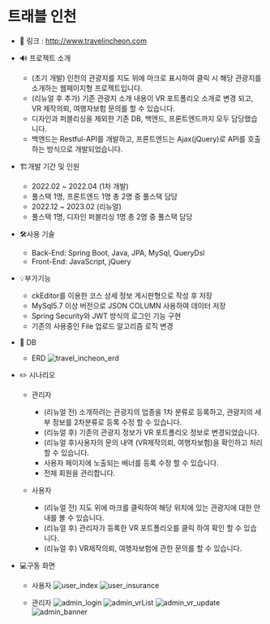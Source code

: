 # 트래블 인천

* 🔗 링크 : http://www.travelincheon.com

* 🔊 프로젝트 소개
  * (초기 개발) 인천의 관광지를 지도 위에 마크로 표시하여 클릭 시 해당 관광지를 소개하는 웹페이지형 프로젝트입니다.
  * (리뉴얼 후 추가) 기존 관광지 소개 내용이 VR 포트폴리오 소개로 변경 되고, VR 제작의뢰, 여행자보험 문의를 할 수 있습니다.
  * 디자인과 퍼블리싱을 제외한 기존 DB, 백엔드, 프론트엔드까지 모두 담당했습니다.
  * 백엔드는 Restful-API를 개발하고, 프론트엔드는 Ajax(jQuery)로 API를 호출하는 방식으로 개발되었습니다.

* 🏗️개발 기간 및 인원 
  * 2022.02 ~ 2022.04 (1차 개발)
  * 풀스택 1명, 프론트엔드 1명 총 2명 중 풀스택 담당
  * 2022.12 ~ 2023.02 (리뉴얼)
  * 풀스택 1명, 디자인 퍼블리싱 1명 총 2명 중 풀스택 담당
  
* 🛠️사용 기술
  * Back-End: Spring Boot, Java, JPA, MySql, QueryDsl
  * Front-End: JavaScript, jQuery
 
* 💡부가기능
  * ckEditor를 이용한 코스 상세 정보 게시판형으로 작성 후 저장
  * MySql5.7 이상 버전으로 JSON COLUMN 사용하여 데이터 저장
  * Spring Security와 JWT 방식의 로그인 기능 구현
  * 기존의 사용중인 File 업로드 알고리즘 로직 변경

* 📅 DB
  * ERD
![travel_incheon_erd](https://github.com/maroowj/travelIncheon/assets/77284101/8689c3e2-2c5c-43ba-ab94-d62d8ab89427)


* ✏️ 시나리오
  * 관리자
    * (리뉴얼 전) 소개하려는 관광지의 업종을 1차 분류로 등록하고, 관광지의 세부 정보를 2차분류로 등록 수정 할 수 있습니다.
    * (리뉴얼 후) 기존의 관광지 정보가 VR 포트폴리오 정보로 변경되었습니다. 
    * (리뉴얼 후)사용자의 문의 내역 (VR제작의뢰, 여행자보험)을 확인하고 처리 할 수 있습니다.
    * 사용자 페이지에 노출되는 배너를 등록 수정 할 수 있습니다.
    * 전체 회원을 관리합니다.
        
  * 사용자
    * (리뉴얼 전) 지도 위에 마크를 클릭하여 해당 위치에 있는 관광지에 대한 안내를 볼 수 있습니다.
    * (리뉴얼 후) 관리자가 등록한 VR 포트폴리오를 클릭 하여 확인 할 수 있습니다.
    * (리뉴얼 후) VR제작의뢰, 여행자보험에 관한 문의를 할 수 있습니다.  
    
   
* 💻구동 화면
  * 사용자
![user_index](https://github.com/maroowj/travelIncheon/assets/77284101/4cbc4e86-a1d9-407a-9d75-5c990b5f8101)
![user_insurance](https://github.com/maroowj/travelIncheon/assets/77284101/d05e888e-7b35-435b-9c92-1f5fde38cbf3)

  * 관리자
![admin_login](https://github.com/maroowj/travelIncheon/assets/77284101/0e20ebc3-b631-402f-9aea-8d54ff67f384)
![admin_vrList](https://github.com/maroowj/travelIncheon/assets/77284101/f7939bd9-3b53-4015-88a3-ad964b751928)
![admin_vr_update](https://github.com/maroowj/travelIncheon/assets/77284101/b5867600-bd58-4853-92fd-a7dbc9932207)
![admin_banner](https://github.com/maroowj/travelIncheon/assets/77284101/67d9a549-04a2-48b2-a762-56c0e62bda84)

